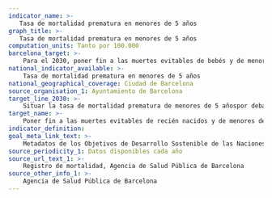 ```yaml
---
indicator_name: >-
   Tasa de mortalidad prematura en menores de 5 años
graph_title: >-
   Tasa de mortalidad prematura en menores de 5 años
computation_units: Tanto por 100.000
barcelona_target: >-
    Para el 2030, poner fin a las muertes evitables de bebés y de menores de 5 años
national_indicator_available: >-
    Tasa de mortalidad prematura en menores de 5 años
national_geographical_coverage: Ciudad de Barcelona
source_organisation_1: Ayuntamiento de Barcelona
target_line_2030: >-
    Situar la tasa de mortalidad prematura de menores de 5 añospor debajo de 35/100.000
target_name: >-
    Poner fin a las muertes evitables de recién nacidos y de menores de 5 años, logrando que todos los países intenten reducir la mortalidad neonatal, como mínimo, hasta 12 por cada 1.000 nacidos vivos, y la mortalidad de menores de 5 años, como mínimo, hasta 25 por cada 1.000 nacidos vivos
indicator_definition:
goal_meta_link_text: >-
    Metadatos de los Objetivos de Desarrollo Sostenible de las Naciones Unidas (pdf 894kB)
source_periodicity_1: Datos disponibles cada año
source_url_text_1: >-
    Registro de mortalidad, Agencia de Salud Pública de Barcelona  
source_other_info_1: >-
    Agencia de Salud Pública de Barcelona
---
```

